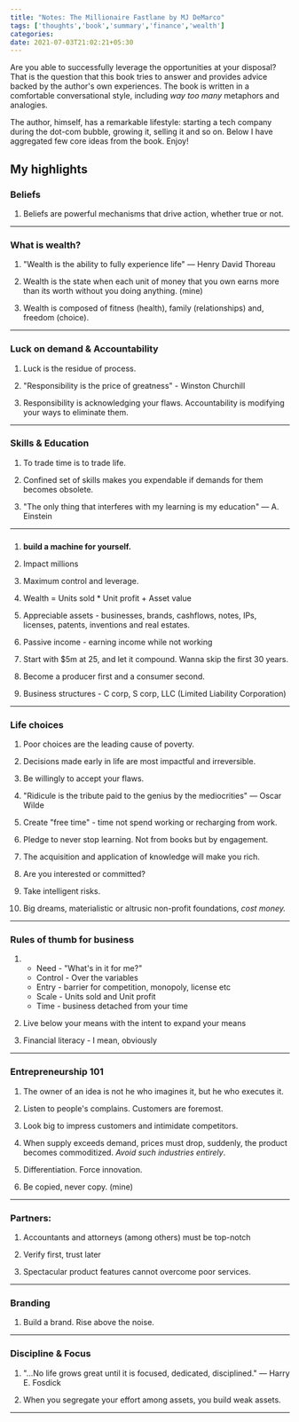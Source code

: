 ```yaml
---
title: "Notes: The Millionaire Fastlane by MJ DeMarco"
tags: ['thoughts','book','summary','finance','wealth']
categories: 
date: 2021-07-03T21:02:21+05:30
---    
```


Are you able to successfully leverage the opportunities at your disposal? That is the question that this book tries to answer and provides advice backed by the author's own experiences. The book is written in a comfortable conversational style, including _way too many_ metaphors and analogies.   

The author, himself, has a remarkable lifestyle: starting a tech company during the dot-com bubble, growing it, selling it and so on. Below I have aggregated few core ideas from the book. Enjoy!   

## My highlights   

### Beliefs   
1. Beliefs are powerful mechanisms that drive action, whether true or not.   

--- 

### What is wealth?  

1. "Wealth is the ability to fully experience life" &mdash; Henry David Thoreau  

2. Wealth is the state when each unit of money that you own earns more than its worth without you doing anything. (mine) 

3. Wealth is composed of fitness (health), family (relationships) and, freedom (choice).   

---
### Luck on demand &amp; Accountability   

1. Luck is the residue of process.  

2. "Responsibility is the price of greatness" - Winston Churchill  

3. Responsibility is acknowledging your flaws. Accountability is modifying your ways to eliminate them.   

---   
### Skills &amp; Education

1. To trade time is to trade life.   

2. Confined set of skills makes you expendable if demands for them becomes obsolete.   

3. "The only thing that interferes with my learning is my education" &mdash; A. Einstein  

---  

### 

1. **build a machine for yourself.**

2. Impact millions 

3. Maximum control and leverage.  

4. Wealth = Units sold * Unit profit + Asset value  

5. Appreciable assets - businesses, brands, cashflows, notes, IPs, licenses, patents, inventions and real estates.   

6. Passive income - earning income while not working   

7. Start with $5m at 25, and let it compound. Wanna skip the first 30 years. 

8. Become a producer first and a consumer second.   
 
9. Business structures - C corp, S corp, LLC (Limited Liability Corporation)  

---
### Life choices

1. Poor choices are the leading cause of poverty.  

2. Decisions made early in life are most impactful and irreversible.   

3. Be willingly to accept your flaws.  

4. "Ridicule is the tribute paid to the genius by the mediocrities" &mdash; Oscar Wilde  

5. Create "free time" - time not spend working or recharging from work.  

6. Pledge to never stop learning. Not from books but by engagement.  

7. The acquisition and application of knowledge will make you rich.  

8. Are you interested or committed?  

9. Take intelligent risks.  

10. Big dreams, materialistic or altrusic non-profit foundations, _cost money._  

--- 
### Rules of thumb for business   

1. - Need - "What's in it for me?"    
    - Control - Over the variables     
    - Entry - barrier for competition, monopoly, license etc  
    - Scale - Units sold and Unit profit   
    - Time - business detached from your time  

2. Live below your means with the intent to expand your means 

3. Financial literacy - I mean, obviously   

--- 
### Entrepreneurship 101   

1. The owner of an idea is not he who imagines it, but he who executes it.  

2. Listen to people's complains. Customers are foremost.  

3. Look big to impress customers and intimidate competitors. 

4. When supply exceeds demand, prices must drop, suddenly, the product becomes commoditized. _Avoid such industries entirely_.  

5. Differentiation. Force innovation.    

6. Be copied, never copy. (mine)  
--- 
### Partners:

1. Accountants and attorneys (among others) must be top-notch  

2. Verify first, trust later

3. Spectacular product features cannot overcome poor services.  

---
### Branding   

1. Build a brand. Rise above the noise.   

---
### Discipline &amp; Focus   

1. "...No life grows great until it is focused, dedicated, disciplined." &mdash; Harry E. Fosdick  

2. When you segregate your effort among assets, you build weak assets.  

---


